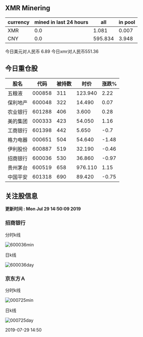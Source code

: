 ## XMR Minering

|currency|mined in last 24 hours|all|in pool|
|---|---|---|---|
|XMR|0.0|1.081|0.007|
|CNY|0.0|595.834|3.948|

今日美元对人民币 6.89	今日xmr对人民币551.36


## 今日重仓股 

|股名|代码|被持数|时价|涨跌%|
|---|---|---|---|---|
|五粮液|000858|311|123.940|2.22|
|保利地产|600048|322|14.490|0.07|
|农业银行|601288|406|3.600|0.28|
|美的集团|000333|423|54.050|1.16|
|工商银行|601398|442|5.650|-0.7|
|格力电器|000651|504|54.640|-1.48|
|伊利股份|600887|519|32.190|-0.46|
|招商银行|600036|530|36.860|-0.97|
|贵州茅台|600519|658|976.110|1.15|
|中国平安|601318|690|89.420|-0.75|

## 关注股信息
**更新时间 : Mon Jul 29 14:50:09 2019**
### 招商银行 
分时k线

![600036min](http://image.sinajs.cn/newchart/min/n/sh600036.gif)

日k线

![600036day](http://image.sinajs.cn/newchart/daily/n/sh600036.gif)

### 京东方Ａ 
分时k线

![000725min](http://image.sinajs.cn/newchart/min/n/sz000725.gif)

日k线

![000725day](http://image.sinajs.cn/newchart/daily/n/sz000725.gif)

2019-07-29 14:50